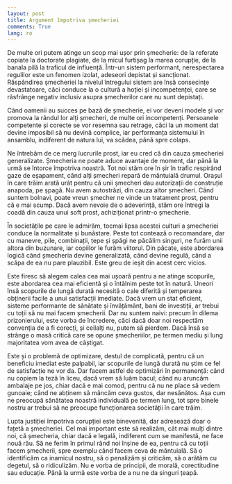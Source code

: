 ```yaml
---
layout: post
title: Argument împotriva șmecheriei
comments: True
lang: ro
---
```


De multe ori putem atinge un scop mai ușor prin șmecherie: de la referate copiate la doctorate plagiate, de la micul furtișag la marea corupție, de la banala pilă la traficul de influență. Într-un sistem performant, nerespectarea regulilor este un fenomen izolat, adeseori depistat și sancționat. Răspândirea șmecheriei la nivelul întregului sistem are însă consecințe devastatoare, căci conduce la o cultură a hoției și incompetenței, care se răsfrânge negativ inclusiv asupra șmecherilor care nu sunt depistați.

<!--more-->

Când oamenii au succes pe bază de șmecherie, ei vor deveni modele și vor promova la rândul lor alți șmecheri, de multe ori incompetenți. Persoanele competente și corecte se vor resemna sau retrage, căci la un moment dat devine imposibil să nu devină complice, iar performanța sistemului în ansamblu, indiferent de natura lui, va scădea, până spre colaps.

Ne întrebăm de ce merg lucrurile prost, iar eu cred că din cauza șmecheriei generalizate. Șmecheria ne poate aduce avantaje de moment, dar până la urmă se întorce împotriva noastră. Tot noi stăm ore în șir în trafic respirând gaze de eșapament, când alți șmecheri repară de mântuială drumul. Orașul în care trăim arată urât pentru că unii șmecheri dau autorizații de construție anapoda, pe șpagă. Nu avem autostrăzi, din cauza altor șmecheri. Când suntem bolnavi, poate vreun șmecher ne vinde un tratament prost, pentru că e mai scump. Dacă avem nevoie de o adeverință, stăm ore întregi la coadă din cauza unui soft prost, achiziționat printr-o șmecherie.

În societățile pe care le admirăm, tocmai lipsa acestei culturi a șmecheriei conduce la normalitate și bunăstare. Peste tot contează o recomandare, dar cu manevre, pile, combinații, țepe și șpăgi ne păcălim singuri, ne furăm unii altora din buzunare, iar copiilor le furăm viitorul. Din păcate, este abordarea logică când șmecheria devine generalizată, când devine regulă, când a scăpa de ea nu pare plauzibil. Este greu de ieșit din acest cerc vicios.

Este firesc să alegem calea cea mai ușoară pentru a ne atinge scopurile, este abordarea cea mai eficientă și o întâlnim peste tot în natură. Uneori însă scopurile de lungă durată necesită o cale diferită și temperarea obținerii facile a unui satisfacții imediate. Dacă vrem un stat eficient, sisteme performante de sănătate și învățământ, bani de investiții, ar trebui cu toții să nu mai facem șmecherii. Dar nu suntem naivi: precum în dilema prizonierului, este vorba de încredere, căci dacă doar noi respectăm convenția de a fi corecți, și ceilalți nu, putem să pierdem. Dacă însă se strânge o masă critică care se opune șmecheriilor, pe termen mediu și lung majoritatea vom avea de câștigat.

Este și o problemă de optimizare, destul de complicată, pentru că un beneficiu imediat este palpabil, iar scopurile de lungă durată nu știm ce fel de satisfacție ne vor da. Dar facem astfel de optimizări în permanență: când nu copiem la teză în liceu, dacă vrem să luăm bacul; când nu aruncăm ambalaje pe jos, chiar dacă e mai comod, pentru că nu ne place să vedem gunoaie; când ne abținem să mâncăm ceva gustos, dar nesănătos. Așa cum ne preocupă sănătatea noastră individuală pe termen lung, tot spre binele nostru ar trebui să ne preocupe funcționarea societății în care trăim.

Lupta justiției împotriva corupției este binevenită, dar adresează doar o fațetă a șmecheriei. Cel mai important este să realizăm, cât mai mulți dintre noi, că șmecheria, chiar dacă e legală, indiferent cum se manifestă, ne face nouă rău. Să ne ferim în primul rând noi înșine de ea, pentru că cu toții facem șmecherii, spre exemplu când facem ceva de mântuială. Să o identificăm ca inamicul nostru, să o penalizăm și criticăm, să o arătăm cu degetul, să o ridiculizăm. Nu e vorba de principii, de morală, corectitudine sau educație. Până la urmă este vorba de a nu ne da singuri țeapă.
